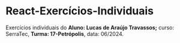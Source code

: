 # React-Exercícios-Individuais
Exercícios individuais do **Aluno: Lucas de Araújo Travassos;** curso: SerraTec, **Turma: 17-Petrópolis**, data: 06/2024.
